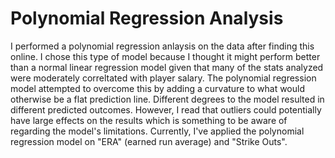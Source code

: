 
# Polynomial Regression Analysis

I performed a polynomial regression anlaysis on the data after finding this online. I chose this type of model because I thought it might perform better than a normal linear regression model given that many of the stats analyzed were moderately correltated with player salary. The polynomial regression model attempted to overcome this by adding a curvature to what would otherwise be a flat prediction line. Different degrees to the model resulted in different predicted outcomes. However, I read that outliers could potentially have large effects on the results which is something to be aware of regarding the model's limitations. Currently, I've applied the polynomial regression model on "ERA" (earned run average) and "Strike Outs". 


